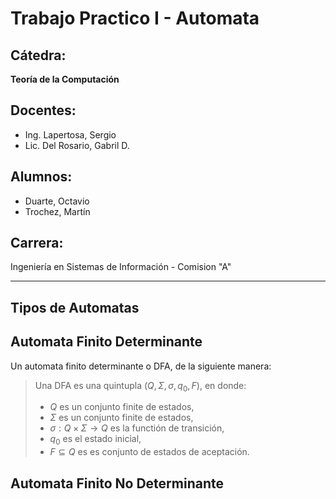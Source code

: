 # Trabajo Practico I - Automata

## Cátedra:
**Teoría de la Computación**

## Docentes:
- Ing. Lapertosa, Sergio
- Lic. Del Rosario, Gabril D.

## Alumnos:
- Duarte, Octavio
- Trochez, Martín

## Carrera:
Ingeniería en Sistemas de Información - Comision "A"

---

## Tipos de Automatas

## Automata Finito Determinante
Un automata finito determinante o DFA, de la siguiente manera:
> Una DFA es una quintupla $(Q, \Sigma, \sigma, q_0, F)$, en donde:
> - $Q$ es un conjunto finite de estados,
> - $\Sigma$ es un conjunto finite de estados,
> - $\sigma : Q \times \Sigma \rightarrow Q$ es la functión de transición,
> - $q_0$ es el estado inicial,
> - $F \subseteq Q$ es es conjunto de estados de aceptación.

## Automata Finito No Determinante
